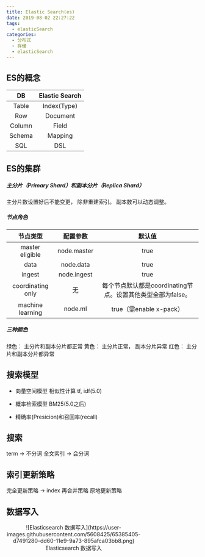 ```yaml
---
title: Elastic Search(es)
date: 2019-08-02 22:27:22
tags: 
  - elasticSearch
categories:  
  - 分布式
  - 存储
  - elasticSearch
---
```


<p></p>
<!-- more -->

## ES的概念

DB| Elastic Search | 
:-:|:-:
Table|Index(Type)
Row|Document
Column|Field
Schema|Mapping
SQL| DSL


## ES的集群
##### 主分片（Primary Shard）和副本分片（Replica Shard）
主分片数设置好后不能变更， 除非重建索引。 
副本数可以动态调整。

##### 节点角色
节点类型| 配置参数 |  默认值
:-:|:-:| :-:
master eligible| node.master| true
data| node.data | true
ingest| node.ingest| true
coordinating only| 无| 每个节点默认都是coordinating节点。设置其他类型全部为false。
machine learning| node.ml | true（需enable x-pack）



##### 三种颜色
绿色： 主分片和副本分片都正常
黄色： 主分片正常， 副本分片异常 
红色： 主分片和副本分片都异常 

## 搜索模型 
+ 向量空间模型
相似性计算 tf, idf(5.0)   
+ 概率检索模型
BM25(5.0之后)  

+ 精确率(Presicion)和召回率(recall)
   

## 搜索
term -> 不分词
全文索引 ->  会分词

## 索引更新策略
完全更新策略 -> index 
再合并策略
原地更新策略

##  数据写入
<div style="text-align: center; width: 70%; height: 70%">
![Elasticsearch 数据写入](https://user-images.githubusercontent.com/5608425/65385405-d7491280-dd60-11e9-9a73-895afca03bb8.png)
Elasticsearch 数据写入
</div>

+ write：文档数据到内存缓存，并存到 translog
+ refresh：内存缓存中的文档数据，到文件缓存中的 segment 。此时可以被搜到
+ flush 是缓存中的 segment 文档数据写入到磁盘

##  geoip
<div style="text-align: center; width: 70%; height: 70%">
![elastic geoip](https://user-images.githubusercontent.com/5608425/64664368-8d6b4d00-d481-11e9-88bd-1b4cbf99379c.JPG) 
elastic geoip
</div>

## 参考
1. [Elasticsearch 数据写入原理](https://mp.weixin.qq.com/s/BSjA_TBuapPHrE4COCp9VA)




